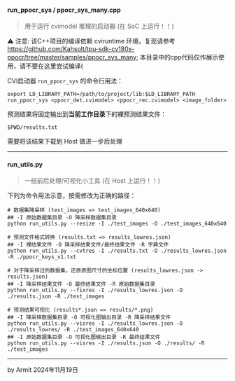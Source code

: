 #### run_ppocr_sys / ppocr_sys_many.cpp

> 用于运行 cvimodel 推理的启动器 (在 SoC 上运行！！)

⚠ 注意: 该C++项目的编译依赖 cviruntime 环境，复现请参考 https://github.com/Kahsolt/tpu-sdk-cv180x-ppocr/tree/master/samples/ppocr_sys_many; 本目录中的cpp代码仅作展示使用，请不要在这里尝试编译(

CVI启动器 `run_ppocr_sys` 的命令行用法：

```shell
export LD_LIBRARY_PATH=/path/to/project/lib:$LD_LIBRARY_PATH
run_ppocr_sys <ppocr_det.cvimodel> <ppocr_rec.cvimodel> <image_folder>
```

预测结果将固定输出到**当前工作目录**下的裸预测结果文件：

```shell
$PWD/results.txt
```

需要将该结果下载到 Host 做进一步后处理

---- 

#### run_utils.py

> 一组前后处理/可视化小工具 (在 Host 上运行！！)

下列为命令用法示意，按需修改为正确的路径：

```shell
# 数据集降采样 (test_images => test_images_640x640)
## -I 原始数据集目录 -O 降采样数据集目录
python run_utils.py --resize -I ./test_images -O ./test_images_640x640

# 预测文件格式转换 (results.txt => results_lowres.json)
## -I 裸结果文件 -O 降采样结果文件/最终结果文件 -R 字典文件
python run_utils.py --cvtres -I ./results.txt -O ./results_lowres.json -R ./ppocr_keys_v1.txt

# 对于降采样过的数据集，还原原图尺寸的坐标位置 (results_lowres.json -> results.json)
## -I 降采样结果文件 -O 最终结果文件 -R 原始数据集目录
python run_utils.py --fixres -I ./results_lowres.json -O ./results.json -R ./test_images

# 预测结果可视化 (results*.json => results/*.png)
## -I 降采样数据集目录 -O 可视化图输出目录 -R 降采样结果文件
python run_utils.py --visres -I ./results_lowres.json -O ./results_lowres/ -R ./test_images_640x640
## -I 原始数据集目录 -O 可视化图输出目录 -R 最终结果文件
python run_utils.py --visres -I ./results.json -O ./results/ -R ./test_images
```

----
by Armit
2024年11月19日
